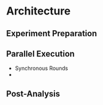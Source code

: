 # Architecture

## Experiment Preparation


## Parallel Execution
- Synchronous Rounds
- 


## Post-Analysis


